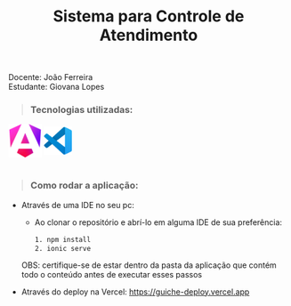 

<div align = center> 

# Sistema para Controle de Atendimento
</div>
<br>

Docente: João Ferreira
<br>
Estudante: Giovana Lopes
<br>

><h3>Tecnologias utilizadas:</h3>

<div align="start">
     <img align="center" alt="Angular" src="https://raw.githubusercontent.com/devicons/devicon/master/icons/angular/angular-original.svg" width="60px" height="60px"/>
     <img align="center" alt="VsCode" src="https://raw.githubusercontent.com/devicons/devicon/master/icons/vscode/vscode-original.svg" width="50px" height="50px"/>
</div>
<br>

><h3> Como rodar a aplicação: </h3>

 - Através de uma IDE no seu pc:
   
   - Ao clonar o repositório e abrí-lo em alguma IDE de sua preferência:
   
         1. npm install
         2. ionic serve
   OBS: certifique-se de estar dentro da pasta da aplicação que contém todo o conteúdo antes de executar esses passos
   
- Através do deploy na Vercel: https://guiche-deploy.vercel.app

<br>



